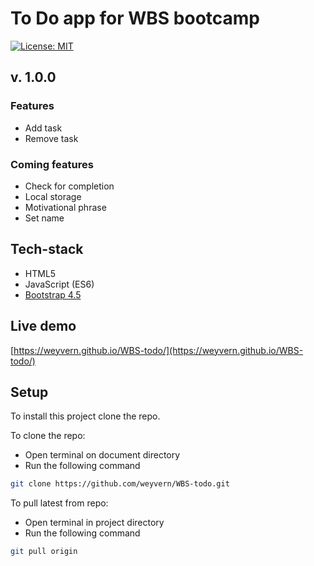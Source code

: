 # To Do app for WBS bootcamp

[![License: MIT](https://img.shields.io/badge/License-MIT-yellow.svg)](https://opensource.org/licenses/MIT)

## v. 1.0.0

### Features

- Add task
- Remove task

### Coming features

- Check for completion
- Local storage
- Motivational phrase
- Set name

## Tech-stack

- HTML5
- JavaScript (ES6)
- [Bootstrap 4.5](https://getbootstrap.com/)

## Live demo

[https://weyvern.github.io/WBS-todo/](https://weyvern.github.io/WBS-todo/)

## Setup

To install this project clone the repo.

To clone the repo:

- Open terminal on document directory
- Run the following command

```bash
git clone https://github.com/weyvern/WBS-todo.git
```

To pull latest from repo:

- Open terminal in project directory
- Run the following command

```bash
git pull origin
```
